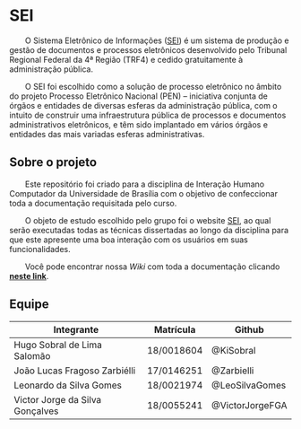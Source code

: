 # SEI

&emsp;&emsp;O Sistema Eletrônico de Informações ([SEI](https://sei.df.gov.br/sip/login.php?sigla_orgao_sistema=GDF&sigla_sistema=SEI)) é um sistema de produção e gestão de documentos e processos eletrônicos desenvolvido pelo Tribunal Regional Federal da 4ª Região (TRF4) e cedido gratuitamente à administração pública.

&emsp;&emsp;O SEI foi escolhido como a solução de processo eletrônico no âmbito do projeto Processo Eletrônico Nacional (PEN) – iniciativa conjunta de órgãos e entidades de diversas esferas da administração pública, com o intuito de construir uma infraestrutura pública de processos e documentos administrativos eletrônicos, e têm sido implantado em vários órgãos e entidades das mais variadas esferas administrativas.

## Sobre o projeto

&emsp;&emsp;Este repositório foi criado para a disciplina de Interação Humano Computador da Universidade de Brasília com o objetivo de confeccionar toda a documentação requisitada pelo curso.

&emsp;&emsp;O objeto de estudo escolhido pelo grupo foi o website [SEI](https://sei.df.gov.br/sip/login.php?sigla_orgao_sistema=GDF&sigla_sistema=SEI), ao qual serão executadas todas as técnicas dissertadas ao longo da disciplina para que este apresente uma boa interação com os usuários em suas funcionalidades.

&emsp;&emsp;Você pode encontrar nossa _Wiki_ com toda a documentação clicando **[neste link](https://interacao-humano-computador.github.io/2020.1-SEI/#/)**.

## Equipe

| Integrante                      | Matrícula  | Github          |
| ------------------------------- | ---------- | --------------- |
| Hugo Sobral de Lima Salomão     | 18/0018604 | @KiSobral       |
| João Lucas Fragoso Zarbiélli    | 17/0146251 | @Zarbielli      |
| Leonardo da Silva Gomes         | 18/0021974 | @LeoSilvaGomes  |
| Victor Jorge da Silva Gonçalves | 18/0055241 | @VictorJorgeFGA |
